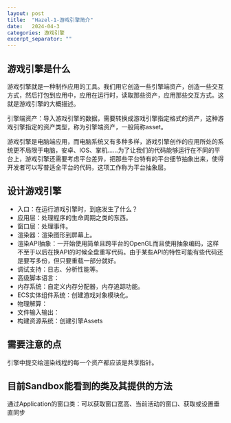 ```yaml
---
layout: post
title:  "Hazel-1-游戏引擎简介"
date:   2024-04-3
categories: 游戏引擎
excerpt_separator: ""
---
```



## 游戏引擎是什么
游戏引擎就是一种制作应用的工具。我们用它创造一些引擎端资产，创造一些交互方式，然后打包到应用中，应用在运行时，读取那些资产，应用那些交互方式。这就是游戏引擎的大概描述。

引擎端资产：导入游戏引擎的数据，需要转换成游戏引擎指定格式的资产，这种游戏引擎指定的资产类型，称为引擎端资产，一般简称asset。

游戏引擎是电脑端应用，而电脑系统又有多种多样，游戏引擎创作的应用所处的系统更不局限于电脑，安卓、IOS、掌机……为了让我们的代码能够运行在不同的平台上，游戏引擎还需要考虑平台差异，把那些平台特有的平台细节抽象出来，使得开发者可以写普适全平台的代码，这项工作称为平台抽象层。

## 设计游戏引擎
- 入口：在运行游戏引擎时，到底发生了什么？
- 应用层：处理程序的生命周期之类的东西。
- 窗口层：处理事件。
- 渲染器：渲染图形到屏幕上。
- 渲染API抽象：一开始使用简单且跨平台的OpenGL而且使用抽象编码，这样不至于以后在换API的时候全盘重写代码。由于某些API的特性可能有些代码还是要写多份，但只要重载一部分就好。
- 调试支持：日志、分析性能等。
- 高级脚本语言：
- 内存系统：自定义内存分配器，内存追踪功能。
- ECS实体组件系统：创建游戏对象模块化。
- 物理解算：
- 文件输入输出：
- 构建资源系统：创建引擎Assets

## 需要注意的点
引擎中提交给渲染线程的每一个资产都应该是共享指针。


## 目前Sandbox能看到的类及其提供的方法
通过Application的窗口类：可以获取窗口宽高、当前活动的窗口、获取或设置垂直同步